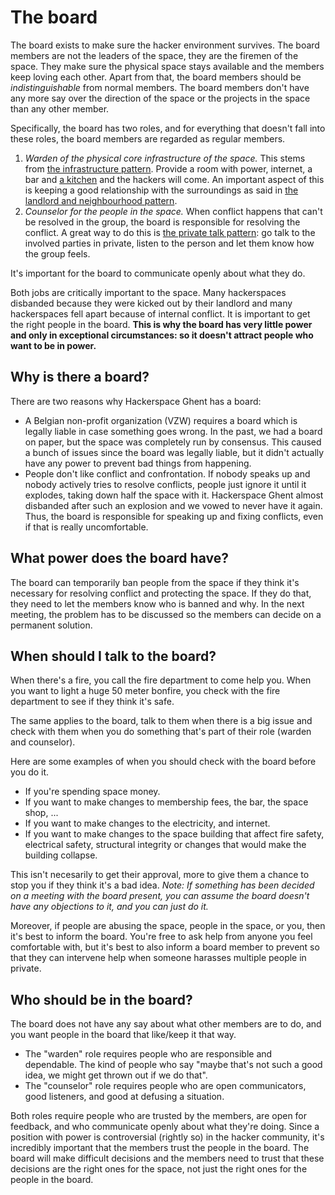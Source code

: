 # The board

The board exists to make sure the hacker environment survives. The board members are not the leaders of the space, they are the firemen of the space. They make sure the physical space stays available and the members keep loving each other. Apart from that, the board members should be *indistinguishable* from normal members. The board members don't have any more say over the direction of the space or the projects in the space than any other member.

Specifically, the board has two roles, and for everything that doesn't fall into these roles, the board members are regarded as regular members.

1. *Warden of the physical core infrastructure of the space.* This stems from [the infrastructure pattern](https://wiki.hackerspaces.org/The_Infrastructure_Pattern). Provide a room with power, internet, a bar and [a kitchen](https://wiki.hackerspaces.org/The_Kitchen_Pattern) and the hackers will come. An important aspect of this is keeping a good relationship with the surroundings as said in [the landlord and neighbourhood pattern](https://wiki.hackerspaces.org/The_Landlord_and_Neighbourhood_Pattern).
2. *Counselor for the people in the space.* When conflict happens that can't be resolved in the group, the board is responsible for resolving the conflict. A great way to do this is [the private talk pattern](https://wiki.hackerspaces.org/The_Private_Talk_Pattern): go talk to the involved parties in private, listen to the person and let them know how the group feels.

It's important for the board to communicate openly about what they do.

Both jobs are critically important to the space. Many hackerspaces disbanded because they were kicked out by their landlord and many hackerspaces fell apart because of internal conflict. It is important to get the right people in the board. **This is why the board has very little power and only in exceptional circumstances: so it doesn't attract people who want to be in power.**

## Why is there a board?

There are two reasons why Hackerspace Ghent has a board:

- A Belgian non-profit organization (VZW) requires a board which is legally liable in case something goes wrong. In the past, we had a board on paper, but the space was completely run by consensus. This caused a bunch of issues since the board was legally liable, but it didn't actually have any power to prevent bad things from happening.
- People don't like conflict and confrontation. If nobody speaks up and nobody actively tries to resolve conflicts, people just ignore it until it explodes, taking down half the space with it. Hackerspace Ghent almost disbanded after such an explosion and we vowed to never have it again. Thus, the board is responsible for speaking up and fixing conflicts, even if that is really uncomfortable.

## What power does the board have?

The board can temporarily ban people from the space if they think it's necessary for resolving conflict and protecting the space. If they do that, they need to let the members know who is banned and why. In the next meeting, the problem has to be discussed so the members can decide on a permanent solution.

## When should I talk to the board?

When there's a fire, you call the fire department to come help you. When you want to light a huge 50 meter bonfire, you check with the fire department to see if they think it's safe.

The same applies to the board, talk to them when there is a big issue and check with them when you do something that's part of their role (warden and counselor).

Here are some examples of when you should check with the board before you do it.

- If you're spending space money.
- If you want to make changes to membership fees, the bar, the space shop, ...
- If you want to make changes to the electricity, and internet.
- If you want to make changes to the space building that affect fire safety, electrical safety, structural integrity or changes that would make the building collapse.

This isn't necesarily to get their approval, more to give them a chance to stop you if they think it's a bad idea. *Note: If something has been decided on a meeting with the board present, you can assume the board doesn't have any objections to it, and you can just do it.*

Moreover, if people are abusing the space, people in the space, or you, then it's best to inform the board. You're free to ask help from anyone you feel comfortable with, but it's best to also inform a board member to prevent so that they can intervene help when someone harasses multiple people in private.

## Who should be in the board?

The board does not have any say about what other members are to do, and you want people in the board that like/keep it that way.

- The "warden" role requires people who are responsible and dependable. The kind of people who say "maybe that's not such a good idea, we might get thrown out if we do that".
- The "counselor" role requires people who are open communicators, good listeners, and good at defusing a situation.

Both roles require people who are trusted by the members, are open for feedback, and who communicate openly about what they're doing. Since a position with power is controversial (rightly so) in the hacker community, it's incredibly important that the members trust the people in the board. The board will make difficult decisions and the members need to trust that these decisions are the right ones for the space, not just the right ones for the people in the board.
